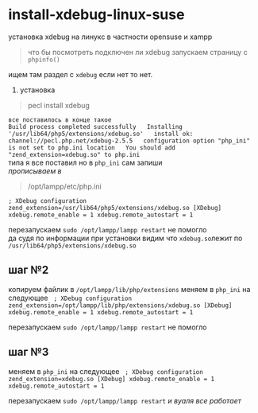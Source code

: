 # install-xdebug-linux-suse  
установка xdebug на линукс в частности opensuse и xampp   

> что бы посмотреть подключен ли xdebug запускаем страницу с `phpinfo()` 
 
ищем там раздел с `xdebug` если нет то нет.  


1. установка   
> pecl install xdebug 

`все поставилось в конце такое`    
`Build process completed successfully  
Installing '/usr/lib64/php5/extensions/xdebug.so'  
install ok: channel://pecl.php.net/xdebug-2.5.5  
configuration option "php_ini" is not set to php.ini location  
You should add "zend_extension=xdebug.so" to php.ini  
`  
типа я все поставил но в `php_ini` сам запиши  
*прописываем в*   
> /opt/lampp/etc/php.ini  

`; XDebug configuration
zend_extension=/usr/lib64/php5/extensions/xdebug.so
[XDebug]
xdebug.remote_enable = 1
xdebug.remote_autostart = 1`

перезапускаем `sudo /opt/lampp/lampp restart` не помогло   
да судя по информации при установки видим что `xdebug.so`лежит по `/usr/lib64/php5/extensions/xdebug.so`

## шаг №2
копируем файлик в `/opt/lampp/lib/php/extensions` меняем в `php_ini` на следующее
`
; XDebug configuration
zend_extension=/opt/lampp/lib/php/extensions/xdebug.so
[XDebug]
xdebug.remote_enable = 1
xdebug.remote_autostart = 1`

перезапускаем `sudo /opt/lampp/lampp restart` не помогло  

## шаг №3 
меняем в `php_ini` на следующее
`
; XDebug configuration
zend_extension=xdebug.so
[XDebug]
xdebug.remote_enable = 1
xdebug.remote_autostart = 1`

перезапускаем `sudo /opt/lampp/lampp restart` *и вуаля все работает*  
